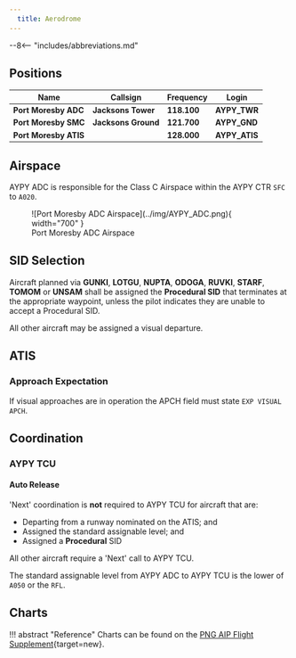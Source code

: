 ```yaml
---
  title: Aerodrome
---
```


--8<-- "includes/abbreviations.md"

## Positions

| Name                    | Callsign         | Frequency | Login     |
| ----------------------- | --------- | ---------------- | --------- |
| **Port Moresby ADC** | **Jacksons Tower**	| **118.100** | **AYPY_TWR**	| 
| **Port Moresby SMC** | **Jacksons Ground**	| **121.700** | **AYPY_GND** | 
| **Port Moresby ATIS** | |  	**128.000** | **AYPY_ATIS**	| 

## Airspace
AYPY ADC is responsible for the Class C Airspace within the AYPY CTR `SFC` to `A020`.

<figure markdown>
![Port Moresby ADC Airspace](../img/AYPY_ADC.png){ width="700" }
    <figcaption>Port Moresby ADC Airspace</figcaption>
</figure>

## SID Selection
Aircraft planned via **GUNKI**, **LOTGU**, **NUPTA**, **ODOGA**, **RUVKI**, **STARF**, **TOMOM** or **UNSAM** shall be assigned the **Procedural SID** that terminates at the appropriate waypoint, unless the pilot indicates they are unable to accept a Procedural SID.

All other aircraft may be assigned a visual departure.

## ATIS
### Approach Expectation
If visual approaches are in operation the APCH field must state `EXP VISUAL APCH`.

## Coordination
### AYPY TCU
#### Auto Release
'Next' coordination is **not** required to AYPY TCU for aircraft that are:

- Departing from a runway nominated on the ATIS; and  
- Assigned the standard assignable level; and  
- Assigned a **Procedural** SID

All other aircraft require a 'Next' call to AYPY TCU.

The standard assignable level from AYPY ADC to AYPY TCU is the lower of `A050` or the `RFL`.

## Charts
!!! abstract "Reference"
    Charts can be found on the [PNG AIP Flight Supplement](https://www.niuskypacific.com.pg/aip-flight-supplements/){target=new}.
